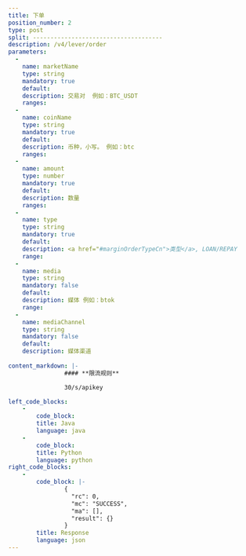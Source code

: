 ```yaml
---
title: 下单
position_number: 2
type: post
split: -------------------------------------
description: /v4/lever/order
parameters:
  -
    name: marketName
    type: string
    mandatory: true
    default:
    description: 交易对  例如：BTC_USDT
    ranges:
  -
    name: coinName
    type: string
    mandatory: true
    default:
    description: 币种，小写。 例如：btc
    ranges:
  -
    name: amount
    type: number
    mandatory: true
    default:
    description: 数量
    ranges:
  -
    name: type
    type: string
    mandatory: true
    default:
    description: <a href="#marginOrderTypeCn">类型</a>, LOAN/REPAY
    range:
  -
    name: media
    type: string
    mandatory: false
    default:
    description: 媒体 例如：btok
    range:
  -
    name: mediaChannel
    type: string
    mandatory: false
    default:
    description: 媒体渠道
      
content_markdown: |-
                #### **限流规则**

                30/s/apikey

left_code_blocks:
    -
        code_block:
        title: Java
        language: java
    -
        code_block:
        title: Python
        language: python
right_code_blocks:
    -
        code_block: |-
                {
                  "rc": 0,
                  "mc": "SUCCESS",
                  "ma": [],
                  "result": {}
                }
        title: Response
        language: json
---
```

